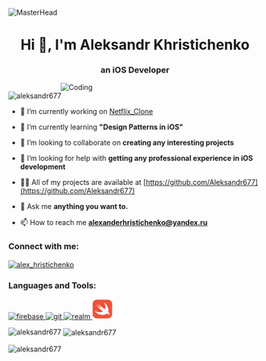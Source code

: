 ![MasterHead](https://www.fegno.com/wp-content/uploads/2022/03/mobile-app-development-company.gif)
<h1 align="center">Hi 👋, I'm Aleksandr Khristichenko</h1>
<h3 align="center">an iOS Developer</h3>

<img align="right" alt="Coding" width="400" src="https://cdn.dribbble.com/users/1162077/screenshots/3848914/programmer.gif">

<p align="left"> <img src="https://komarev.com/ghpvc/?username=aleksandr677&label=Profile%20views&color=0e75b6&style=flat" alt="aleksandr677" /> </p>

- 🔭 I’m currently working on [Netflix_Clone](https://github.com/Aleksandr677/Netflix_Clone)

- 🌱 I’m currently learning **"Design Patterns in iOS"**

- 👯 I’m looking to collaborate on **creating any interesting projects**

- 🤝 I’m looking for help with **getting any professional experience in iOS development**

- 👨‍💻 All of my projects are available at [https://github.com/Aleksandr677](https://github.com/Aleksandr677)

- 💬 Ask me **anything you want to.**

- 📫 How to reach me **alexanderhristichenko@yandex.ru**

<h3 align="left">Connect with me:</h3>
<p align="left">
<a href="https://instagram.com/alex_hristichenko" target="blank"><img align="center" src="https://raw.githubusercontent.com/rahuldkjain/github-profile-readme-generator/master/src/images/icons/Social/instagram.svg" alt="alex_hristichenko" height="30" width="40" /></a>
</p>

<h3 align="left">Languages and Tools:</h3>
<p align="left"> <a href="https://firebase.google.com/" target="_blank" rel="noreferrer"> <img src="https://www.vectorlogo.zone/logos/firebase/firebase-icon.svg" alt="firebase" width="40" height="40"/> </a> <a href="https://git-scm.com/" target="_blank" rel="noreferrer"> <img src="https://www.vectorlogo.zone/logos/git-scm/git-scm-icon.svg" alt="git" width="40" height="40"/> </a> <a href="https://realm.io/" target="_blank" rel="noreferrer"> <img src="https://raw.githubusercontent.com/bestofjs/bestofjs-webui/8665e8c267a0215f3159df28b33c365198101df5/public/logos/realm.svg" alt="realm" width="40" height="40"/> </a> <a href="https://developer.apple.com/swift/" target="_blank" rel="noreferrer"> <img src="https://raw.githubusercontent.com/devicons/devicon/master/icons/swift/swift-original.svg" alt="swift" width="40" height="40"/> </a> </p>

<p><img align="left" src="https://github-readme-stats.vercel.app/api/top-langs?username=aleksandr677&show_icons=true&locale=en&layout=compact" alt="aleksandr677" /></p>

<p>&nbsp;<img align="center" src="https://github-readme-stats.vercel.app/api?username=aleksandr677&show_icons=true&locale=en" alt="aleksandr677" /></p>

<p><img align="center" src="https://github-readme-streak-stats.herokuapp.com/?user=aleksandr677&" alt="aleksandr677" /></p>
